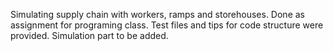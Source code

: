 Simulating supply chain with workers, ramps and storehouses.
Done as assignment for programing class. 
Test files and tips for code structure were provided.
Simulation part to be added.